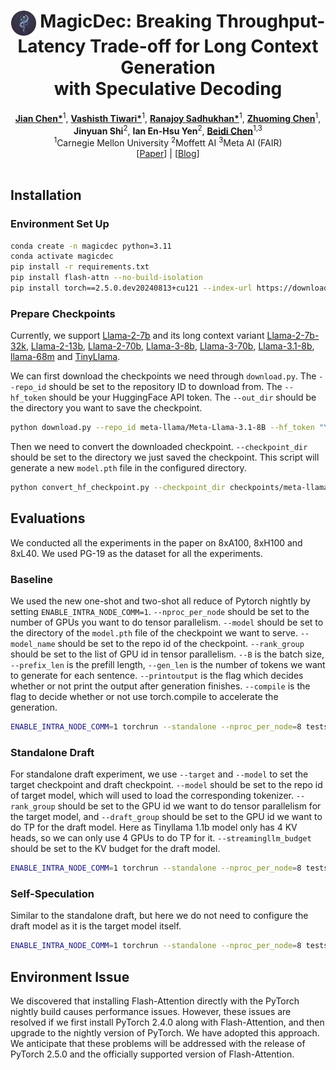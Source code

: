 <div align="center">
<h1><img src="static/images/icons/MagicDec.png" height="40px" align="top"/> MagicDec: Breaking Throughput-Latency Trade-off for Long Context Generation <br> with Speculative Decoding
</h1>

</div>
<div align="center">
<b><a href="https://github.com/jianc99">Jian Chen*</a></b><sup>1</sup>,
<b><a href="https://github.com/Vashistht">Vashisth Tiwari*</a></b><sup>1</sup>,
<b><a href="https://github.com/ranonrkm">Ranajoy Sadhukhan*</a></b><sup>1</sup>,
<b><a href="https://github.com/dreaming-panda">Zhuoming Chen</a></b><sup>1</sup>,
<b><a >Jinyuan Shi</a></b><sup>2</sup>,
<b><a >Ian En-Hsu Yen</a></b><sup>2</sup>,
<b><a href="https://github.com/keroro824">Beidi Chen</a></b><sup>1,3</sup>
</div>

<div align="center">
<sup>1</sup>Carnegie Mellon University
<sup>2</sup>Moffett AI
<sup>3</sup>Meta AI (FAIR)
</div>

<div align="center">
[<a href="https://arxiv.org/abs/2408.11049">Paper</a>] | [<a href="https://infini-ai-lab.github.io/MagicDec">Blog</a>]
</div>
<br>

## Installation

### Environment Set Up
``` bash
conda create -n magicdec python=3.11
conda activate magicdec
pip install -r requirements.txt
pip install flash-attn --no-build-isolation
pip install torch==2.5.0.dev20240813+cu121 --index-url https://download.pytorch.org/whl/nightly/cu121/
```

### Prepare Checkpoints
Currently, we support [Llama-2-7b](https://huggingface.co/meta-llama/Llama-2-7b-hf) and its long context variant [Llama-2-7b-32k](https://huggingface.co/togethercomputer/LLaMA-2-7B-32K), [Llama-2-13b](https://huggingface.co/meta-llama/Llama-2-13b-hf), [Llama-2-70b](https://huggingface.co/meta-llama/Llama-2-70b-hf), [Llama-3-8b](https://huggingface.co/meta-llama/Meta-Llama-3-8B), [Llama-3-70b](https://huggingface.co/meta-llama/Meta-Llama-3-70B), [Llama-3.1-8b](https://huggingface.co/meta-llama/Meta-Llama-3.1-8B), [llama-68m](https://huggingface.co/JackFram/llama-68m) and [TinyLlama](https://huggingface.co/TinyLlama/TinyLlama_v1.1).

We can first download the checkpoints we need through `download.py`. The `--repo_id` should be set to the repository ID to download from. The `--hf_token` should be your HuggingFace API token. The `--out_dir` should be the directory you want to save the checkpoint.
```bash
python download.py --repo_id meta-llama/Meta-Llama-3.1-8B --hf_token "YOUR HUGGINGFACE API TOKEN" --out_dir checkpoints/meta-llama/Meta-Llama-3.1-8B
```
Then we need to convert the downloaded checkpoint. `--checkpoint_dir` should be set to the directory we just saved the checkpoint. This script will generate a new `model.pth` file in the configured directory.
```bash
python convert_hf_checkpoint.py --checkpoint_dir checkpoints/meta-llama/Meta-Llama-3.1-8B
```

## Evaluations
We conducted all the experiments in the paper on 8xA100, 8xH100 and 8xL40. We used PG-19 as the dataset for all the experiments.
### Baseline
We used the new one-shot and two-shot all reduce of Pytorch nightly by setting `ENABLE_INTRA_NODE_COMM=1`. `--nproc_per_node` should be set to the number of GPUs you want to do tensor parallelism. `--model` should be set to the directory of the `model.pth` file of the checkpoint we want to serve. `--model_name` should be set to the repo id of the checkpoint. `--rank_group` should be set to the list of GPU id in tensor parallelism. `--B` is the batch size, `--prefix_len` is the prefill length, `--gen_len` is the number of tokens we want to generate for each sentence. `--printoutput` is the flag which decides whether or not print the output after generation finishes. `--compile` is the flag to decide whether or not use torch.compile to accelerate the generation.
```bash
ENABLE_INTRA_NODE_COMM=1 torchrun --standalone --nproc_per_node=8 tests/baseline_benchmark.py --model checkpoints/meta-llama/Meta-Llama-3.1-8B/model.pth --model_name meta-llama/Meta-Llama-3.1-8B --rank_group 0 1 2 3 4 5 6 7 --B 1 --prefix_len 4000 --gen_len 64 --printoutput --compile
```

### Standalone Draft
For standalone draft experiment, we use `--target` and `--model` to set the target checkpoint and draft checkpoint. `--model` should be set to the repo id of target model, which will used to load the corresponding tokenizer. `--rank_group` should be set to the GPU id we want to do tensor parallelism for the target model, and `--draft_group` should be set to the GPU id we want to do TP for the draft model. Here as Tinyllama 1.1b model only has 4 KV heads, so we can only use 4 GPUs to do TP for it. `--streamingllm_budget` should be set to the KV budget for the draft model.
```bash
ENABLE_INTRA_NODE_COMM=1 torchrun --standalone --nproc_per_node=8 tests/longspec_benchmark.py --target checkpoints/togethercomputer/LLaMA-2-7B-32K/model.pth --model checkpoints/TinyLlama/TinyLlama_v1.1/model.pth --model_name togethercomputer/LLaMA-2-7B-32K --rank_group 0 1 2 3 4 5 6 7 --draft_ranks 0 1 2 3 --gamma 3 --B 64 --prefix_len 16000 --gen_len 64 --streamingllm_budget 256 --benchmark --compile
```

### Self-Speculation
Similar to the standalone draft, but here we do not need to configure the draft model as it is the target model itself.
```bash
ENABLE_INTRA_NODE_COMM=1 torchrun --standalone --nproc_per_node=8 tests/selfspec_benchmark.py --model checkpoints/meta-llama/Meta-Llama-3.1-8B/model.pth --model_name meta-llama/Meta-Llama-3.1-8B --rank_group 0 1 2 3 4 5 6 7 --gamma 3 --B 64 --prefix_len 16000 --gen_len 64 --streamingllm_budget 256 --benchmark --compile
```

## Environment Issue
We discovered that installing Flash-Attention directly with the PyTorch nightly build causes performance issues. However, these issues are resolved if we first install PyTorch 2.4.0 along with Flash-Attention, and then upgrade to the nightly version of PyTorch. We have adopted this approach. We anticipate that these problems will be addressed with the release of PyTorch 2.5.0 and the officially supported version of Flash-Attention.

